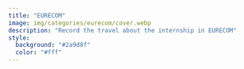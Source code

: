 ```yaml
---
title: "EURECOM"
image: img/categories/eurecom/cover.webp
description: "Record the travel about the internship in EURECOM"
style:
  background: "#2a9d8f"
  color: "#fff"
---
```

